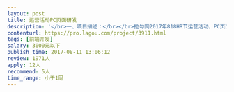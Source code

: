```yaml
---                
layout: post       
title: 运营活动PC页面研发           
description: '</br>一、项目描述：</br></br>拉勾网2017年818HR节运营活动，PC页面的研发。</br></br>二、主要功能点：</br></br>视频背景、信息展示有hover动效、有一个弹窗展示可横拉的长图</br></br>三、可参考产品：</br></br>设计已基本完成，可参考图片</br></br>四、人员要求：</br></br>能快速产出即可，现在是11号，需要14号上线，时间很紧。</br>'     
contenturl: https://pro.lagou.com/project/3911.html      
tags: [前端开发]            
salary: 3000元以下          
publish_time: 2017-08-11 13:06:12         
review: 1971人                   
apply: 12人                   
recommend: 5人                   
time_range: 小于1周              
---                 
```

